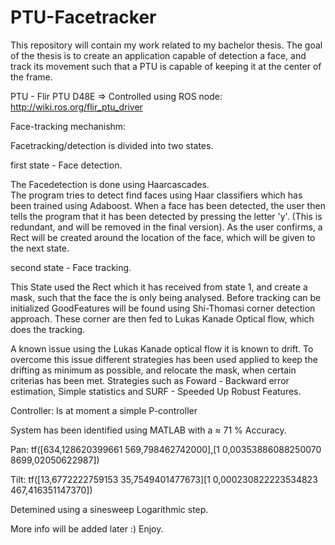 # PTU-Facetracker

This repository will contain my work related to my bachelor thesis.
The goal of the thesis is to create an application capable of detection a face, and track its movement such that a PTU is capable of keeping it at the center of the frame. 

PTU - Flir PTU D48E => Controlled using ROS node: http://wiki.ros.org/flir_ptu_driver


Face-tracking mechanishm: 

Facetracking/detection is divided into two states. 

first state -  Face detection. 

The Facedetection is done using Haarcascades.  
The program tries to detect find faces using Haar classifiers which has been trained using Adaboost. 
When a face has been detected, the user then tells the program that it has been detected by pressing the letter 'y'. 
(This is redundant, and will be removed in the final version). 
As the user confirms, a Rect will be created around the location of the face, which will be given to the next state. 


second state - Face tracking.

This State used the Rect which it has received from state 1, and create a mask, such that the face the is only being analysed. 
Before tracking can be initialized GoodFeatures will be found using Shi-Thomasi corner detection approach. 
These corner are then fed to Lukas Kanade Optical flow, which does the tracking. 

A known issue using the Lukas Kanade optical flow it is known to drift. 
To overcome this issue different strategies has been used applied to keep the drifting as minimum as possible, and relocate the mask, when certain criterias has been met. 
Strategies such as Foward  - Backward error estimation, Simple statistics and SURF - Speeded Up Robust Features. 


Controller: Is at moment a simple P-controller 

System has been identified using MATLAB with a $\approx$ 71 % Accuracy. 


Pan: tf([634,128620399661	569,798462742000],[1	0,00353886088250070	8699,02050622987])


Tilt: tf([13,6772222759153	35,7549401477673][1	0,000230822223534823	467,416351147370])

Detemined using a sinesweep Logarithmic step. 

More info will be added later :) 
Enjoy.
